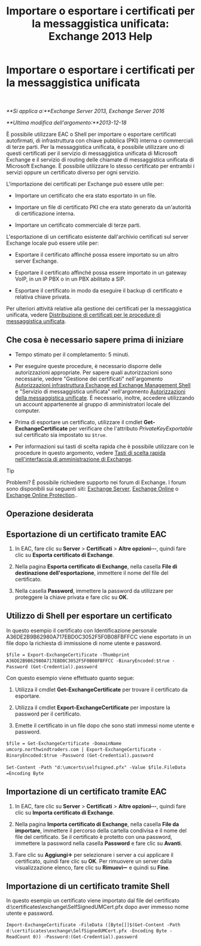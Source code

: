 ﻿---
title: 'Importare o esportare i certificati per la messaggistica unificata: Exchange 2013 Help'
TOCTitle: Importare o esportare i certificati per la messaggistica unificata
ms:assetid: ee688c33-2e08-47e7-95fc-04ba10238341
ms:mtpsurl: https://technet.microsoft.com/it-it/library/Dn205143(v=EXCHG.150)
ms:contentKeyID: 54652892
ms.date: 05/22/2018
mtps_version: v=EXCHG.150
ms.translationtype: MT
---

# Importare o esportare i certificati per la messaggistica unificata

 

_**Si applica a:**Exchange Server 2013, Exchange Server 2016_

_**Ultima modifica dell'argomento:**2013-12-18_

È possibile utilizzare EAC o Shell per importare o esportare certificati autofirmati, di infrastruttura con chiave pubblica (PKI) interna o commerciali di terze parti. Per la messaggistica unificata, è possibile utilizzare uno di questi certificati per il servizio di messaggistica unificata di Microsoft Exchange e il servizio di routing delle chiamate di messaggistica unificata di Microsoft Exchange. È possibile utilizzare lo stesso certificato per entrambi i servizi oppure un certificato diverso per ogni servizio.

L'importazione dei certificati per Exchange può essere utile per:

  - Importare un certificato che era stato esportato in un file.

  - Importare un file di certificato PKI che era stato generato da un'autorità di certificazione interna.

  - Importare un certificato commerciale di terze parti.

L'esportazione di un certificato esistente dall'archivio certificati sul server Exchange locale può essere utile per:

  - Esportare il certificato affinché possa essere importato su un altro server Exchange.

  - Esportare il certificato affinché possa essere importato in un gateway VoIP, in un IP PBX o in un PBX abilitato a SIP.

  - Esportare il certificato in modo da eseguire il backup di certificato e relativa chiave privata.

Per ulteriori attività relative alla gestione dei certificati per la messaggistica unificata, vedere [Distribuzione di certificati per le procedure di messaggistica unificata](deploying-certificates-for-um-procedures-exchange-2013-help.md).

## Che cosa è necessario sapere prima di iniziare

  - Tempo stimato per il completamento: 5 minuti.

  - Per eseguire queste procedure, è necessario disporre delle autorizzazioni appropriate. Per sapere quali autorizzazioni sono necessarie, vedere "Gestione dei certificati" nell'argomento [Autorizzazioni infrastruttura Exchange ed Exchange Management Shell](exchange-and-shell-infrastructure-permissions-exchange-2013-help.md) e "Servizio di messaggistica unificata" nell'argomento [Autorizzazioni della messaggistica unificate](unified-messaging-permissions-exchange-2013-help.md). È necessario, inoltre, accedere utilizzando un account appartenente al gruppo di amministratori locale del computer.

  - Prima di esportare un certificato, utilizzare il cmdlet **Get-ExchangeCertificate** per verificare che l'attributo *PrivateKeyExportable* sul certificato sia impostato su `$true`.

  - Per informazioni sui tasti di scelta rapida che è possibile utilizzare con le procedure in questo argomento, vedere [Tasti di scelta rapida nell'interfaccia di amministrazione di Exchange](keyboard-shortcuts-in-the-exchange-admin-center-exchange-online-protection-help.md).


> [!TIP]
> Problemi? È possibile richiedere supporto nei forum di Exchange. I forum sono disponibili sui seguenti siti: <A href="https://go.microsoft.com/fwlink/p/?linkid=60612">Exchange Server</A>, <A href="https://go.microsoft.com/fwlink/p/?linkid=267542">Exchange Online</A> o <A href="https://go.microsoft.com/fwlink/p/?linkid=285351">Exchange Online Protection</A>..



## Operazione desiderata

## Esportazione di un certificato tramite EAC

1.  In EAC, fare clic su **Server** \> **Certificati** \> **Altre opzioni**![Icona Ulteriori opzioni](images/JJ150550.5381819e-3b21-4873-8714-e9b956290b28(EXCHG.150).gif "Icona Ulteriori opzioni"), quindi fare clic su **Esporta certificato di Exchange**.

2.  Nella pagina **Esporta certificato di Exchange**, nella casella **File di destinazione dell'esportazione**, immettere il nome del file del certificato.

3.  Nella casella **Password**, immettere la password da utilizzare per proteggere la chiave privata e fare clic su **OK**.

## Utilizzo di Shell per esportare un certificato

In questo esempio il certificato con Identificazione personale A36DE2B9B62980A717EBD0C3052F5F0B08FBFFCC viene esportato in un file dopo la richiesta di immissione di nome utente e password.

    $file = Export-ExchangeCertificate -Thumbprint A36DE2B9B62980A717EBD0C3052F5F0B08FBFFCC -BinaryEncoded:$true -Password (Get-Credential).password

Con questo esempio viene effettuato quanto segue:

1.  Utilizza il cmdlet **Get-ExchangeCertificate** per trovare il certificato da esportare.

2.  Utilizza il cmdlet **Export-ExchangeCertificate** per impostare la password per il certificato.

3.  Emette il certificato in un file dopo che sono stati immessi nome utente e password.

<!-- end list -->

    $file = Get-ExchangeCertificate -DomainName umcorp.northwindtraders.com | Export-ExchangeCertificate -BinaryEncoded:$true -Password (Get-Credential).password

    Set-Content -Path "d:\umcerts\selfsigned.pfx" -Value $file.FileData =Encoding Byte

## Importazione di un certificato tramite EAC

1.  In EAC, fare clic su **Server** \> **Certificati** \> **Altre opzioni**![Icona Ulteriori opzioni](images/JJ150550.5381819e-3b21-4873-8714-e9b956290b28(EXCHG.150).gif "Icona Ulteriori opzioni"), quindi fare clic su **Importa certificato di Exchange**.

2.  Nella pagina **Importa certificato di Exchange**, nella casella **File da importare**, immettere il percorso della cartella condivisa e il nome del file del certificato. Se il certificato è protetto con una password, immettere la password nella casella **Password** e fare clic su **Avanti**.

3.  Fare clic su **Aggiungi**![Icona Aggiungi](images/JJ218640.c1e75329-d6d7-4073-a27d-498590bbb558(EXCHG.150).gif "Icona Aggiungi") per selezionare i server a cui applicare il certificato, quindi fare clic su **OK**. Per rimuovere un server dalla visualizzazione elenco, fare clic su **Rimuovi**![Icona Rimuovi](images/JJ657492.479b6ced-8d64-4277-a725-f17fea202b28(EXCHG.150).gif "Icona Rimuovi") e quindi su **Fine**.

## Importazione di un certificato tramite Shell

In questo esempio un certificato viene importato dal file del certificato d:\\certificates\\exchange\\SelfSignedUMCert.pfx dopo aver immesso nome utente e password.

    Import-ExchangeCertificate -FileData ([Byte[]]$(Get-Content -Path d:\certificates\exchange\SelfSignedUMCert.pfx -Encoding Byte -ReadCount 0)) -Password:(Get-Credential).password

